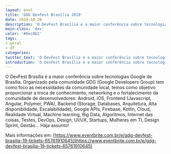```yaml
---
layout: post
title: 'GDG DevFest Brasília 2019'
date: 2019-10-26
description: 'O DevFest Brasília é a maior conferência sobre tecnologias Google de Brasília.'
main-class: 'dev'
color: '#6ec8b1'
tags:
- geral
- df
categories:
twitter_text: 'O DevFest Brasília é a maior conferência sobre tecnologias Google de Brasília.'
introduction: 'O DevFest Brasília é a maior conferência sobre tecnologias Google de Brasília.'
---
```


O DevFest Brasília é a maior conferência sobre tecnologias Google de Brasília. Organizado pela comunidade GDG (Google Developers Group) tem como foco as necessidades da comunidade local, temos como objetivo proporcionar a troca de conhecimento, networking e o fortalecimento da comunidade de desenvolvedores: Android, iOS, Frontend (Javascript, Angular, Polymer, PWA), Backend (Storage, Databases, Arquitetura, Alta disponibilidade, Escalabilidade), Google APIs, Firebase, Kotlin, Cloud, Realidade Virtual, Machine learning, Big Data, Algoritmos, Internet das coisas, Testes, DevOps, Design, UI/UX, Startups, Mulheres em TI, Design Sprint, Gestão… Haja assunto!

Mais informações em: [https://www.eventbrite.com.br/e/gdg-devfest-brasilia-19-tickets-65761910645](https://www.eventbrite.com.br/e/gdg-devfest-brasilia-19-tickets-65761910645)
